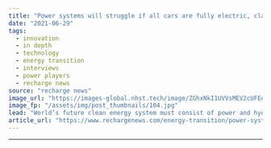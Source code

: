 ```yaml
---
title: "Power systems will struggle if all cars are fully electric, claims Hydrogen Council boss"
date: "2021-06-29"
tags: 
  - innovation
  - in depth
  - technology
  - energy transition
  - interviews
  - power players
  - recharge news
source: "recharge news"
image_url: "https://images-global.nhst.tech/image/ZGhxNkI1UVVsMEV2cUFEeDJtT3kwNTdvVkh1d05uaDR4NmJ3NWhMNnJsTT0=/nhst/binary/42a3b6e458f45bedce3b8db2ada6ddd2"
image_fp: "/assets/img/post_thumbnails/104.jpg"
lead: "World’s future clean energy system must consist of power and hydrogen working in harmony — and blue H2 will be required, Daryl Wilson tells Recharge"
article_url: "https://www.rechargenews.com/energy-transition/power-systems-will-struggle-if-all-cars-are-fully-electric-claims-hydrogen-council-boss/2-1-1032050"
---
```


---
